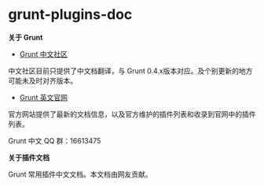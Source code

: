 grunt-plugins-doc
=================

**关于 Grunt**

- [Grunt 中文社区](http://gruntjs.com/)

中文社区目前只提供了中文档翻译，与 Grunt 0.4.x版本对应。及个别更新的地方可能未及时对齐版本。

- [Grunt 英文官网](http://gruntjs.com/)

官方网站提供了最新的文档信息，以及官方维护的插件列表和收录到官网中的插件列表。

Grunt 中文 QQ 群：16613475

**关于插件文档**

Grunt 常用插件中文文档。本文档由网友贡献。